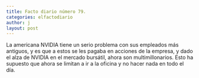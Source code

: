 ```yaml
---
title: Facto diario número 79.
categories: elfactodiario
author: j
layout: post
---
```

La americana NVIDIA tiene un serio problema con sus empleados más antiguos, y es que a estos se les pagaba en acciones de la empresa, y dado el alza de NVIDIA en el mercado bursátil, ahora son multimillonarios. Esto ha supuesto que ahora se limitan a ir a la oficina y no hacer nada en todo el día.
